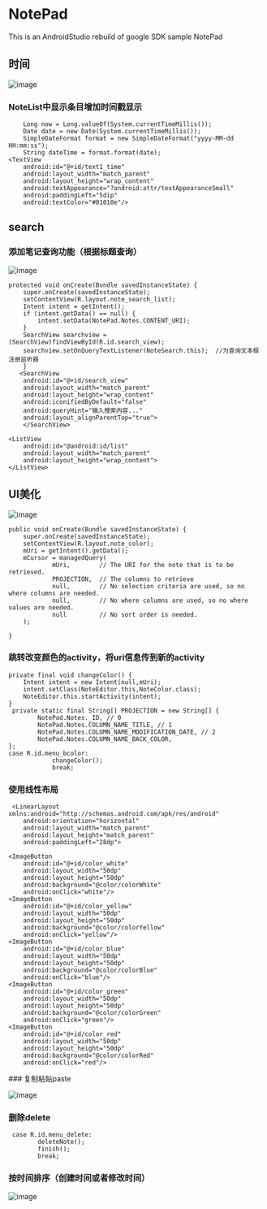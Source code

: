 # NotePad
This is an AndroidStudio rebuild of google SDK sample NotePad
## 时间
![image](https://github.com/vonus123/NotePad-master/blob/master/Screenshot_1528300020.png)
### NoteList中显示条目增加时间戳显示
    	Long now = Long.valueOf(System.currentTimeMillis());
        Date date = new Date(System.currentTimeMillis());
        SimpleDateFormat format = new SimpleDateFormat("yyyy-MM-dd HH:mm:ss");
        String dateTime = format.format(date);
	<TextView
		android:id="@+id/text1_time"
		android:layout_width="match_parent"
		android:layout_height="wrap_content"
		android:textAppearance="?android:attr/textAppearanceSmall"
		android:paddingLeft="5dip"
		android:textColor="#01010e"/>
	
## search
### 添加笔记查询功能（根据标题查询）
![image](https://github.com/vonus123/NotePad-master/blob/master/Screenshot_1528300099.png)
	
	protected void onCreate(Bundle savedInstanceState) {
		super.onCreate(savedInstanceState);
		setContentView(R.layout.note_search_list);
		Intent intent = getIntent();
		if (intent.getData() == null) {
		    intent.setData(NotePad.Notes.CONTENT_URI);
		}
		SearchView searchview = (SearchView)findViewById(R.id.search_view);
		searchview.setOnQueryTextListener(NoteSearch.this);  //为查询文本框注册监听器
	    }
	   <SearchView
		android:id="@+id/search_view"
		android:layout_width="match_parent"
		android:layout_height="wrap_content"
		android:iconifiedByDefault="false"
		android:queryHint="输入搜索内容..."
		android:layout_alignParentTop="true">
	    </SearchView>

    <ListView
        android:id="@android:id/list"
        android:layout_width="match_parent"
        android:layout_height="wrap_content">
    </ListView>

## UI美化
![image](https://github.com/vonus123/NotePad-master/blob/master/Screenshot_1528299366.png)

 	public void onCreate(Bundle savedInstanceState) {
        super.onCreate(savedInstanceState);
        setContentView(R.layout.note_color);
        mUri = getIntent().getData();
        mCursor = managedQuery(
                mUri,        // The URI for the note that is to be retrieved.
                PROJECTION,  // The columns to retrieve
                null,        // No selection criteria are used, so no where columns are needed.
                null,        // No where columns are used, so no where values are needed.
                null         // No sort order is needed.
        );

    }
 ### 跳转改变颜色的activity，将uri信息传到新的activity
    private final void changeColor() {
        Intent intent = new Intent(null,mUri);
        intent.setClass(NoteEditor.this,NoteColor.class);
        NoteEditor.this.startActivity(intent);
    }
     private static final String[] PROJECTION = new String[] {
            NotePad.Notes._ID, // 0
            NotePad.Notes.COLUMN_NAME_TITLE, // 1
            NotePad.Notes.COLUMN_NAME_MODIFICATION_DATE, // 2
            NotePad.Notes.COLUMN_NAME_BACK_COLOR,
	}; 
	case R.id.menu_bcolor:
                changeColor();
                break;
### 使用线性布局
	 <LinearLayout xmlns:android="http://schemas.android.com/apk/res/android"
	    android:orientation="horizontal"
	    android:layout_width="match_parent"
	    android:layout_height="match_parent"
	    android:paddingLeft="28dp">

    <ImageButton
        android:id="@+id/color_white"
        android:layout_width="50dp"
        android:layout_height="50dp"
        android:background="@color/colorWhite"
        android:onClick="white"/>
    <ImageButton
        android:id="@+id/color_yellow"
        android:layout_width="50dp"
        android:layout_height="50dp"
        android:background="@color/colorYellow"
        android:onClick="yellow"/>
    <ImageButton
        android:id="@+id/color_blue"
        android:layout_width="50dp"
        android:layout_height="50dp"
        android:background="@color/colorBlue"
        android:onClick="blue"/>
    <ImageButton
        android:id="@+id/color_green"
        android:layout_width="50dp"
        android:layout_height="50dp"
        android:background="@color/colorGreen"
        android:onClick="green"/>
    <ImageButton
        android:id="@+id/color_red"
        android:layout_width="50dp"
        android:layout_height="50dp"
        android:background="@color/colorRed"
        android:onClick="red"/>
</LinearLayout>
### 复制粘贴paste

![image](https://github.com/vonus123/NotePad-master/blob/master/Screenshot_1528299461.png)
### 删除delete

	 case R.id.menu_delete:
			deleteNote();
			finish();
			break;
### 按时间排序（创建时间或者修改时间）

![image](https://github.com/vonus123/NotePad-master/blob/master/Screenshot_1528299375.png)

